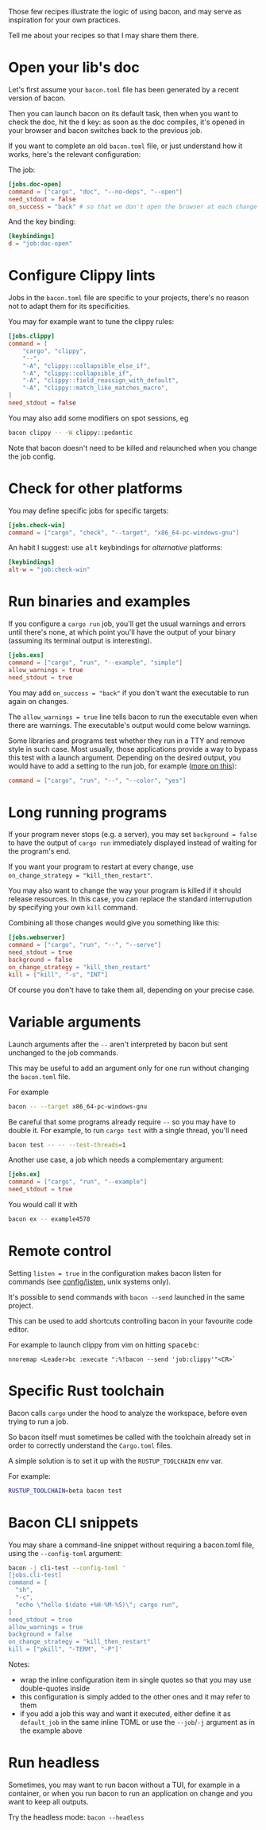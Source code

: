 
Those few recipes illustrate the logic of using bacon, and may serve as inspiration for your own practices.

Tell me about your recipes so that I may share them there.

# Open your lib's doc

Let's first assume your `bacon.toml` file has been generated by a recent version of bacon.

Then you can launch bacon on its default task, then when you want to check the doc, hit the <kbd>d</kbd> key: as soon as the doc compiles, it's opened in your browser and bacon switches back to the previous job.

If you want to complete an old `bacon.toml` file, or just understand how it works, here's the relevant configuration:

The job:

```TOML
[jobs.doc-open]
command = ["cargo", "doc", "--no-deps", "--open"]
need_stdout = false
on_success = "back" # so that we don't open the browser at each change
```

And the key binding:

```TOML
[keybindings]
d = "job:doc-open"
```

# Configure Clippy lints

Jobs in the `bacon.toml` file are specific to your projects, there's no reason not to adapt them for its specificities.

You may for example want to tune the clippy rules:

```TOML
[jobs.clippy]
command = [
	"cargo", "clippy",
	"--",
	"-A", "clippy::collapsible_else_if",
	"-A", "clippy::collapsible_if",
	"-A", "clippy::field_reassign_with_default",
	"-A", "clippy::match_like_matches_macro",
]
need_stdout = false
```

You may also add some modifiers on spot sessions, eg

```bash
bacon clippy -- -W clippy::pedantic
```

Note that bacon doesn't need to be killed and relaunched when you change the job config.

# Check for other platforms

You may define specific jobs for specific targets:

```toml
[jobs.check-win]
command = ["cargo", "check", "--target", "x86_64-pc-windows-gnu"]
```

An habit I suggest: use <kbd>alt</kbd> keybindings for *alternative* platforms:

```toml
[keybindings]
alt-w = "job:check-win"
```

# Run binaries and examples

If you configure a `cargo run` job, you'll get the usual warnings and errors until there's none, at which point you'll have the output of your binary (assuming its terminal output is interesting).

```toml
[jobs.exs]
command = ["cargo", "run", "--example", "simple"]
allow_warnings = true
need_stdout = true
```

You may add `on_success = "back"` if you don't want the executable to run again on changes.

The `allow_warnings = true` line tells bacon to run the executable even when there are warnings. The executable's output would come below warnings.

Some libraries and programs test whether they run in a TTY and remove style in such case.
Most usually, those applications provide a way to bypass this test with a launch argument.
Depending on the desired output, you would have to add a setting to the run job, for example
([more on this](https://github.com/Canop/bacon/issues/89#issuecomment-1257752297)):

```toml
command = ["cargo", "run", "--", "--color", "yes"]
```

# Long running programs

If your program never stops (e.g. a server), you may set `background = false` to have the output of `cargo run` immediately displayed instead of waiting for the program's end.

If you want your program to restart at every change, use `on_change_strategy = "kill_then_restart"`.

You may also want to change the way your program is killed if it should release resources.
In this case, you can replace the standard interrupution by specifying your own `kill` command.

Combining all those changes would give you something like this:

```toml
[jobs.webserver]
command = ["cargo", "run", "--", "--serve"]
need_stdout = true
background = false
on_change_strategy = "kill_then_restart"
kill = ["kill", "-s", "INT"]
```

Of course you don't have to take them all, depending on your precise case.

# Variable arguments

Launch arguments after the `--` aren't interpreted by bacon but sent unchanged to the job commands.

This may be useful to add an argument only for one run without changing the `bacon.toml` file.

For example

```bash
bacon -- --target x86_64-pc-windows-gnu
```

Be careful that some programs already require `--` so you may have to double it.
For example, to run `cargo test` with a single thread, you'll need

```bash
bacon test -- -- --test-threads=1
```

Another use case, a job which needs a complementary argument:


```toml
[jobs.ex]
command = ["cargo", "run", "--example"]
need_stdout = true
```

You would call it with

```bash
bacon ex -- example4578
```

# Remote control

Setting `listen = true` in the configuration makes bacon listen for commands (see [config/listen](../config#listen), unix systems only).

It's possible to send commands with `bacon --send` launched in the same project.

This can be used to add shortcuts controlling bacon in your favourite code editor.

For example to launch clippy from vim on hitting <kbd>space</kbd><kbd>b</kbd><kbd>c</kbd>:

```vim
nnoremap <Leader>bc :execute ":%!bacon --send 'job:clippy'"<CR>`
```

# Specific Rust toolchain

Bacon calls `cargo` under the hood to analyze the workspace, before even trying to run a job.

So bacon itself must sometimes be called with the toolchain already set in order to correctly understand the `Cargo.toml` files.

A simple solution is to set it up with the `RUSTUP_TOOLCHAIN` env var.

For example:

```bash
RUSTUP_TOOLCHAIN=beta bacon test
```

# Bacon CLI snippets

You may share a command-line snippet without requiring a bacon.toml file, using the `--config-toml` argument:

```bash
bacon -j cli-test --config-toml '
[jobs.cli-test]
command = [
  "sh",
  "-c",
  "echo \"hello $(date +%H-%M-%S)\"; cargo run",
]
need_stdout = true
allow_warnings = true
background = false
on_change_strategy = "kill_then_restart"
kill = ["pkill", "-TERM", "-P"]'
```

Notes:

* wrap the inline configuration item in single quotes so that you may use double-quotes inside
* this configuration is simply added to the other ones and it may refer to them
* if you add a job this way and want it executed, either define it as `default_job` in the same inline TOML or use the `--job`/`-j` argument as in the example above

# Run headless

Sometimes, you may want to run bacon without a TUI, for example in a container, or when you run bacon to run an application on change and you want to keep all outputs.

Try the headless mode: `bacon --headless`


